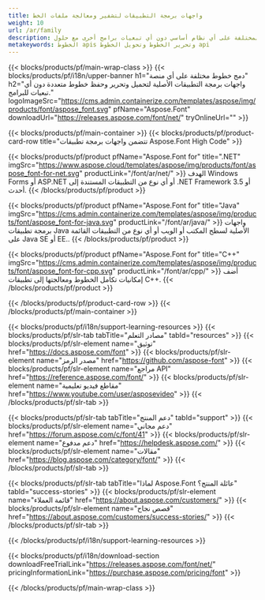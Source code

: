 ```yaml
---
title: واجهات برمجة التطبيقات لتشفير ومعالجة ملفات الخط
weight: 10
url: /ar/family
description: قم بتحميل ، وتحرير ، وتحويل ، وحفظ تنسيقات الخطوط المختلفة على أي نظام أساسي دون أي تبعيات برامج أخرى مع حلول .NET و C++ و Java
metakeywords: الخطوط apis وتحرير الخطوط وتحويل الخطوط api
---
```


{{< blocks/products/pf/main-wrap-class >}}
{{< blocks/products/pf/i18n/upper-banner h1="دمج خطوط مختلفة على أي منصة" h2="واجهات برمجة التطبيقات الأصلية لتحميل وتحرير وحفظ خطوط متعددة دون أي تبعيات للبرامج." logoImageSrc="https://cms.admin.containerize.com/templates/aspose/img/products/font/aspose_font.svg" pfName="Aspose.Font" downloadUrl="https://releases.aspose.com/font/net/" tryOnlineUrl="" >}}

{{< blocks/products/pf/main-container >}}
{{< blocks/products/pf/product-card-row title="تتضمن واجهات برمجة تطبيقات Aspose.Font High Code" >}}

{{< blocks/products/pf/product pfName="Aspose.Font for" title=".NET" imgSrc="https://www.aspose.cloud/templates/aspose/img/products/font/aspose_font-for-net.svg" productLink="/font/ar/net/" >}}
الهدف Windows Forms أو ASP.NET أو أي نوع من التطبيقات المستندة إلى .NET Framework 3.5 أو أحدث.
{{< /blocks/products/pf/product >}}

{{< blocks/products/pf/product pfName="Aspose.Font for" title="Java" imgSrc="https://cms.admin.containerize.com/templates/aspose/img/products/font/aspose_font-for-java.svg" productLink="/font/ar/java/" >}}
واجهات برمجة تطبيقات Java الأصلية لسطح المكتب أو الويب أو أي نوع من التطبيقات القائمة على Java SE أو EE..
{{< /blocks/products/pf/product >}}

{{< blocks/products/pf/product pfName="Aspose.Font for" title="C++" imgSrc="https://cms.admin.containerize.com/templates/aspose/img/products/font/aspose_font-for-cpp.svg" productLink="/font/ar/cpp/" >}}
أضف إمكانيات تكامل الخطوط ومعالجتها إلى تطبيقات C++.
{{< /blocks/products/pf/product >}}

{{< /blocks/products/pf/product-card-row >}}
{{< /blocks/products/pf/main-container >}}

{{< blocks/products/pf/i18n/support-learning-resources >}}
{{< blocks/products/pf/slr-tab tabTitle="مصادر التعلم" tabId="resources" >}}
{{< blocks/products/pf/slr-element name="توثيق" href="https://docs.aspose.com/font" >}}
{{< blocks/products/pf/slr-element name="مصدر الرمز" href="https://github.com/aspose-font" >}}
{{< blocks/products/pf/slr-element name="مراجع API" href="https://reference.aspose.com/font/" >}}
{{< blocks/products/pf/slr-element name="مقاطع فيديو تعليمية" href="https://www.youtube.com/user/asposevideo" >}}
{{< /blocks/products/pf/slr-tab >}}

{{< blocks/products/pf/slr-tab tabTitle="دعم المنتج" tabId="support" >}}
{{< blocks/products/pf/slr-element name="دعم مجاني" href="https://forum.aspose.com/c/font/41" >}}
{{< blocks/products/pf/slr-element name="دعم مدفوع" href="https://helpdesk.aspose.com/" >}}
{{< blocks/products/pf/slr-element name="مقالات" href="https://blog.aspose.com/category/font/" >}}
{{< /blocks/products/pf/slr-tab >}}

{{< blocks/products/pf/slr-tab tabTitle="لماذا Aspose.Font عائلة المنتج؟" tabId="success-stories" >}}
{{< blocks/products/pf/slr-element name="قائمة العملاء" href="https://about.aspose.com/customers/" >}}
{{< blocks/products/pf/slr-element name="قصص نجاح" href="https://about.aspose.com/customers/success-stories/" >}}
{{< /blocks/products/pf/slr-tab >}}

{{< /blocks/products/pf/i18n/support-learning-resources >}}

{{< blocks/products/pf/i18n/download-section downloadFreeTrialLink="https://releases.aspose.com/font/net/" pricingInformationLink="https://purchase.aspose.com/pricing/font" >}}

{{< /blocks/products/pf/main-wrap-class >}}